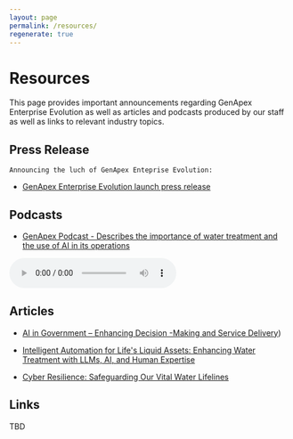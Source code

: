 ```yaml
---
layout: page
permalink: /resources/
regenerate: true
---
```


# Resources
This page provides important announcements regarding GenApex Enterprise Evolution as well as articles and podcasts produced by our staff as well as links to relevant industry topics.

## Press Release
	Announcing the luch of GenApex Enteprise Evolution:
  * [GenApex Enterprise Evolution launch press release](https://sway.cloud.microsoft/FGh98RqbYSEoCuxr?ref=Link)

## Podcasts
* [GenApex Podcast - Describes the importance of water treatment and the use of AI in its operations]()

<audio controls>
  <source src="/assets/Podcasts/GenApex.mp3" type="audio/mpeg">
  Your browser does not support the audio element.
</audio>


## Articles

  * [AI in Government – Enhancing Decision -Making and Service Delivery](https://https://sway.cloud.microsoft/IeYx2x5bQgtOqBIv??authoringPlay=true&publish))  

  * [Intelligent Automation for Life's Liquid Assets: Enhancing Water Treatment with LLMs, AI, and Human Expertise](https://sway.cloud.microsoft/d31ya30itO2AQPf9?authoringPlay=true&publish)

  * [Cyber Resilience: Safeguarding Our Vital Water Lifelines](https://sway.cloud.microsoft/yg2zs9ShQox9ooZ3?authoringPlay=true&publish)

## Links

TBD

